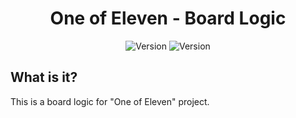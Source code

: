 <div align="center">

# One of Eleven - Board Logic
![Version](https://img.shields.io/badge/fuck%20given%20about%20cezik's%20input-0-%23ffc0cb)
![Version](https://img.shields.io/badge/version-v0.0.1-brightgreen)

</div>

## What is it?
This is a board logic for "One of Eleven" project.